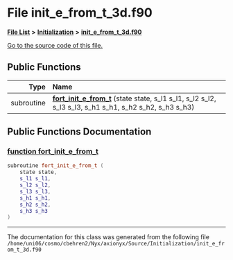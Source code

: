 
# File init\_e\_from\_t\_3d.f90


[**File List**](files.md) **>** [**Initialization**](dir_71a4420ed1f8982e7234eb6a0b7e6d5d.md) **>** [**init\_e\_from\_t\_3d.f90**](init__e__from__t__3d_8f90.md)

[Go to the source code of this file.](init__e__from__t__3d_8f90_source.md)


















## Public Functions

| Type | Name |
| ---: | :--- |
|  subroutine | [**fort\_init\_e\_from\_t**](init__e__from__t__3d_8f90.md#function-fort-init-e-from-t) (state state, s\_l1 s\_l1, s\_l2 s\_l2, s\_l3 s\_l3, s\_h1 s\_h1, s\_h2 s\_h2, s\_h3 s\_h3) <br> |








## Public Functions Documentation


### <a href="#function-fort-init-e-from-t" id="function-fort-init-e-from-t">function fort\_init\_e\_from\_t </a>


```cpp
subroutine fort_init_e_from_t (
    state state,
    s_l1 s_l1,
    s_l2 s_l2,
    s_l3 s_l3,
    s_h1 s_h1,
    s_h2 s_h2,
    s_h3 s_h3
) 
```



------------------------------
The documentation for this class was generated from the following file `/home/uni06/cosmo/cbehren2/Nyx/axionyx/Source/Initialization/init_e_from_t_3d.f90`